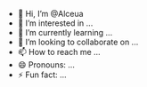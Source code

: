 - 👋 Hi, I’m @Alceua
- 👀 I’m interested in ...
- 🌱 I’m currently learning ...
- 💞️ I’m looking to collaborate on ...
- 📫 How to reach me ...
- 😄 Pronouns: ...
- ⚡ Fun fact: ...

<!---
Alceua/Alceua is a ✨ special ✨ repository because its `README.md` (this file) appears on your GitHub profile.
You can click the Preview link to take a look at your changes.
--->
